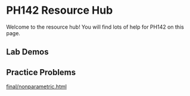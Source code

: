 # PH142 Resource Hub
Welcome to the resource hub! You will find lots of help for PH142 on this page.

## Lab Demos

## Practice Problems
<a href="Nonparametric Methods">final/nonparametric.html</a>
